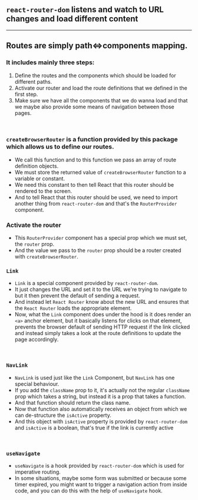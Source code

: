 ## ```react-router-dom``` listens and watch to URL changes and load different content
---
## Routes are simply path<=>components mapping.
### It includes mainly three steps: 
1. Define the routes and the components which should be loaded for different paths.
2. Activate our router and load the route definitions that we defined in the first step.
3. Make sure we have all the components that we do wanna load and that we maybe also provide some means of navigation between those pages.
<br/>

### ```createBrowserRouter``` is a function provided by this package which allows us to define our routes.
- We call this function and to this function we pass an array of route definition objects.
- We must store the returned value of ```createBrowserRouter``` function to a variable or constant.
- We need this constant to then tell React that this router should be rendered to the screen.
- And to tell React that this router should be used, we need to import another thing from ```react-router-dom``` and that's the ```RouterProvider``` component.


### Activate the router
- This ```RouterProvider``` component has a special prop which we must set, the ```router``` prop.
- And the value we pass to the ```router``` prop should be a router created with ```createBrowserRouter```.

### ```Link``` 
- ```Link``` is a special component provided by ```react-router-dom```.
- It just changes the URL and set it to the URL we're trying to navigate to but it then prevent the default of sending a request.
- And instead let ```React Router``` know about the new URL and ensures that the ```React Router``` loads the appropriate element.
- Now, what the ```Link``` component does under the hood is it does render an `<a>` anchor element, but it basically listens for clicks on that element, prevents the browser default of sending HTTP request if the link clicked and instead simply takes a look at the route definitions to update the page accordingly.
<br/>

### ```NavLink```
- `NavLink` is used just like the `Link` Component, but `NavLink` has one special behaviour.
- If you add the `className` prop to it, it's actually not the regular `className` prop which takes a string, but instead it is a prop that takes a function.
- And that function should return the class name.
- Now that function also automatically receives an object from which we can de-structure the `isActive` property.
- And this object with `isActive` property is provided by `react-router-dom` and `isActive` is a boolean, that's true if the link is currently active
<br/>

### `useNavigate`
- `useNavigate` is a hook provided by `react-router-dom` which is used for imperative routing.
- In some situations, maybe some form was submitted or because some timer expired, you might want to trigger a navigation action from inside code, and you can do this with the help of `useNavigate` hook.